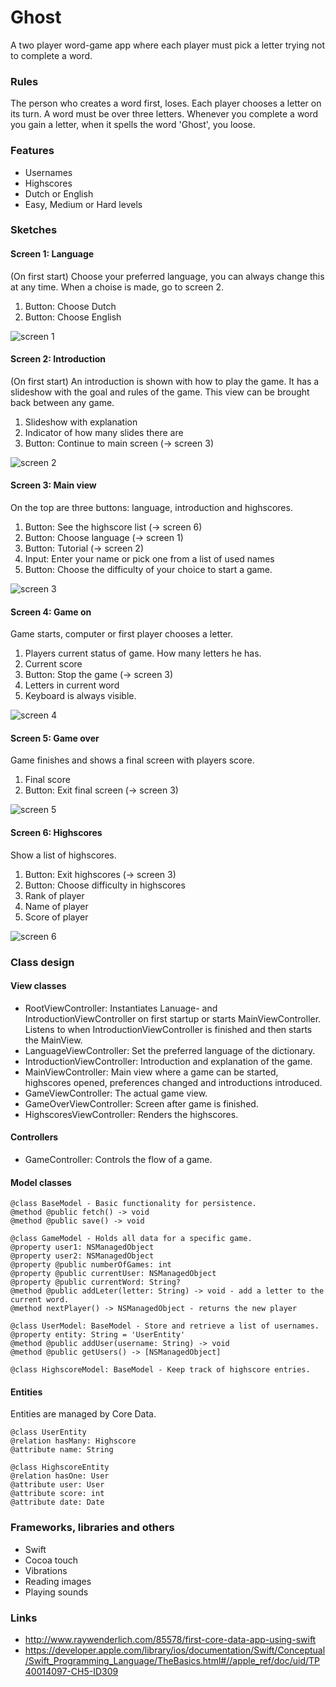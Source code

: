 # Ghost
A two player word-game app where each player must pick a letter trying not to complete a word.

### Rules
The person who creates a word first, loses. Each player chooses a letter on its turn. A word must be over three letters. Whenever you complete a word you gain a letter, when it spells the word 'Ghost', you loose.

### Features
- Usernames
- Highscores
- Dutch or English
- Easy, Medium or Hard levels

### Sketches
#### Screen 1: Language
(On first start) Choose your preferred language, you can always change this at any time. When a choise is made, go to screen 2.

1. Button: Choose Dutch
2. Button: Choose English

![screen 1](/doc/screen-1.jpg)

#### Screen 2: Introduction
(On first start) An introduction is shown with how to play the game. It has a slideshow with the goal and rules of the game. This view can be brought back between any game.

1. Slideshow with explanation
2. Indicator of how many slides there are
3. Button: Continue to main screen (-> screen 3)

![screen 2](/doc/screen-2.jpg)

#### Screen 3: Main view
On the top are three buttons: language, introduction and highscores.

1. Button: See the highscore list (-> screen 6)
2. Button: Choose language (-> screen 1)
3. Button: Tutorial (-> screen 2)
4. Input: Enter your name or pick one from a list of used names
5. Button: Choose the difficulty of your choice to start a game.

![screen 3](/doc/screen-3.jpg)

#### Screen 4: Game on
Game starts, computer or first player chooses a letter.

1. Players current status of game. How many letters he has.
2. Current score
3. Button: Stop the game (-> screen 3)
4. Letters in current word
5. Keyboard is always visible.

![screen 4](/doc/screen-4.jpg)

#### Screen 5: Game over
Game finishes and shows a final screen with players score.

1. Final score
2. Button: Exit final screen (-> screen 3)

![screen 5](/doc/screen-5.jpg)

#### Screen 6: Highscores
Show a list of highscores.

1. Button: Exit highscores (-> screen 3)
2. Button: Choose difficulty in highscores
3. Rank of player
4. Name of player
5. Score of player

![screen 6](/doc/screen-6.jpg)

### Class design
#### View classes
- RootViewController: Instantiates Lanuage- and IntroductionViewController on first startup or starts MainViewController. Listens to when IntroductionViewController is finished and then starts the MainView.
- LanguageViewController: Set the preferred language of the dictionary.
- IntroductionViewController: Introduction and explanation of the game.
- MainViewController: Main view where a game can be started, highscores opened, preferences changed and introductions introduced.
- GameViewController: The actual game view.
- GameOverViewController: Screen after game is finished.
- HighscoresViewController: Renders the highscores.

#### Controllers
- GameController: Controls the flow of a game.

#### Model classes
```
@class BaseModel - Basic functionality for persistence.
@method @public fetch() -> void
@method @public save() -> void

@class GameModel - Holds all data for a specific game.
@property user1: NSManagedObject
@property user2: NSManagedObject
@property @public numberOfGames: int
@property @public currentUser: NSManagedObject
@property @public currentWord: String?
@method @public addLeter(letter: String) -> void - add a letter to the current word.
@method nextPlayer() -> NSManagedObject - returns the new player

@class UserModel: BaseModel - Store and retrieve a list of usernames.
@property entity: String = 'UserEntity'
@method @public addUser(username: String) -> void
@method @public getUsers() -> [NSManagedObject]

@class HighscoreModel: BaseModel - Keep track of highscore entries.
```

#### Entities
Entities are managed by Core Data.

```
@class UserEntity
@relation hasMany: Highscore
@attribute name: String

@class HighscoreEntity
@relation hasOne: User
@attribute user: User
@attribute score: int
@attribute date: Date
```


### Frameworks, libraries and others
- Swift
- Cocoa touch
- Vibrations
- Reading images
- Playing sounds

### Links
- http://www.raywenderlich.com/85578/first-core-data-app-using-swift
- https://developer.apple.com/library/ios/documentation/Swift/Conceptual/Swift_Programming_Language/TheBasics.html#//apple_ref/doc/uid/TP40014097-CH5-ID309